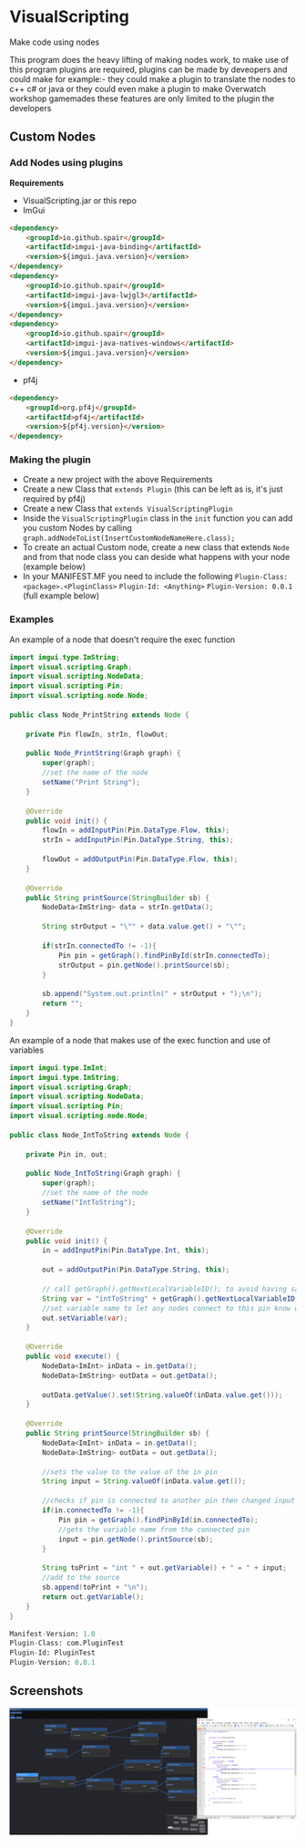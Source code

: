 # VisualScripting
Make code using nodes 

This program does the heavy lifting of making nodes work, to make use of this program plugins are required, plugins can be made by deveopers and could make for example:- they could make a plugin to translate the nodes to c++ c# or java or they could even make a plugin to make Overwatch workshop gamemades these features are only limited to the plugin the developers 

## Custom Nodes

### Add Nodes using plugins

**Requirements**
* VisualScripting.jar or this repo
* ImGui 
```html
<dependency>
    <groupId>io.github.spair</groupId>
    <artifactId>imgui-java-binding</artifactId>
    <version>${imgui.java.version}</version>
</dependency>
<dependency>
    <groupId>io.github.spair</groupId>
    <artifactId>imgui-java-lwjgl3</artifactId>
    <version>${imgui.java.version}</version>
</dependency>
<dependency>
    <groupId>io.github.spair</groupId>
    <artifactId>imgui-java-natives-windows</artifactId>
    <version>${imgui.java.version}</version>
</dependency>
```
* pf4j
 ```html
 <dependency>
     <groupId>org.pf4j</groupId>
     <artifactId>pf4j</artifactId>
     <version>${pf4j.version}</version>
 </dependency> 
 ```
 
 ### Making the plugin
* Create a new project with the above Requirements
* Create a new Class that `extends Plugin`   (this can be left as is, it's just required by pf4j)
* Create a new Class that `extends VisualScriptingPlugin`
* Inside the `VisualScriptingPlugin` class in the `init` function you can add you custom Nodes by calling `graph.addNodeToList(InsertCustomNodeNameHere.class);`
* To create an actual Custom node, create a new class that extends `Node` and from that node class you can deside what happens with your node (example below)
* In your MANIFEST.MF you need to include the following `Plugin-Class: <package>.<PluginClass>` `Plugin-Id: <Anything>` `Plugin-Version: 0.0.1` (full example below)

### Examples 

An example of a node that doesn't require the exec function
```java
import imgui.type.ImString;
import visual.scripting.Graph;
import visual.scripting.NodeData;
import visual.scripting.Pin;
import visual.scripting.node.Node;

public class Node_PrintString extends Node {

    private Pin flowIn, strIn, flowOut;

    public Node_PrintString(Graph graph) {
        super(graph);
        //set the name of the node
        setName("Print String");
    }

    @Override
    public void init() {
        flowIn = addInputPin(Pin.DataType.Flow, this);
        strIn = addInputPin(Pin.DataType.String, this);

        flowOut = addOutputPin(Pin.DataType.Flow, this);
    }

    @Override
    public String printSource(StringBuilder sb) {
        NodeData<ImString> data = strIn.getData();

        String strOutput = "\"" + data.value.get() + "\"";

        if(strIn.connectedTo != -1){
            Pin pin = getGraph().findPinById(strIn.connectedTo);
            strOutput = pin.getNode().printSource(sb);
        }

        sb.append("System.out.println(" + strOutput + ");\n");
        return "";
    }
}
```

An example of a node that makes use of the exec function and use of variables 
```java
import imgui.type.ImInt;
import imgui.type.ImString;
import visual.scripting.Graph;
import visual.scripting.NodeData;
import visual.scripting.Pin;
import visual.scripting.node.Node;

public class Node_IntToString extends Node {

    private Pin in, out;

    public Node_IntToString(Graph graph) {
        super(graph);
        //set the name of the node
        setName("IntToString");
    }

    @Override
    public void init() {
        in = addInputPin(Pin.DataType.Int, this);

        out = addOutputPin(Pin.DataType.String, this);

        // call getGraph().getNextLocalVariableID(); to avoid having same variable names in the same function
        String var = "intToString" + getGraph().getNextLocalVariableID();
        //set variable name to let any nodes connect to this pin know what the variable name will be and can reference it
        out.setVariable(var);
    }

    @Override
    public void execute() {
        NodeData<ImInt> inData = in.getData();
        NodeData<ImString> outData = out.getData();

        outData.getValue().set(String.valueOf(inData.value.get()));
    }

    @Override
    public String printSource(StringBuilder sb) {
        NodeData<ImInt> inData = in.getData();
        NodeData<ImString> outData = out.getData();

        //sets the value to the value of the in pin
        String input = String.valueOf(inData.value.get());

        //checks if pin is connected to another pin then changed input string to a variable
        if(in.connectedTo != -1){
            Pin pin = getGraph().findPinById(in.connectedTo);
            //gets the variable name from the connected pin
            input = pin.getNode().printSource(sb);
        }

        String toPrint = "int " + out.getVariable() + " = " + input;
        //add to the source
        sb.append(toPrint + "\n");
        return out.getVariable();
    }
}
```

```mf
Manifest-Version: 1.0
Plugin-Class: com.PluginTest
Plugin-Id: PluginTest
Plugin-Version: 0.0.1
```

 
## Screenshots

![img](Images/example.png)

